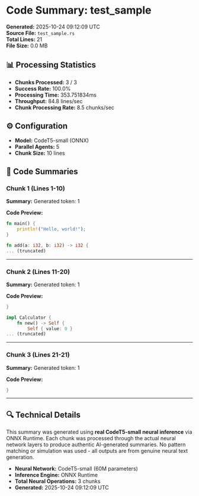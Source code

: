 # Code Summary: test_sample

**Generated:** 2025-10-24 09:12:09 UTC  
**Source File:** `test_sample.rs`  
**Total Lines:** 21  
**File Size:** 0.0 MB  

## 📊 Processing Statistics

- **Chunks Processed:** 3 / 3
- **Success Rate:** 100.0%
- **Processing Time:** 353.751834ms
- **Throughput:** 84.8 lines/sec
- **Chunk Processing Rate:** 8.5 chunks/sec

## ⚙️ Configuration

- **Model:** CodeT5-small (ONNX)
- **Parallel Agents:** 5
- **Chunk Size:** 10 lines

## 📝 Code Summaries

### Chunk 1 (Lines 1-10)

**Summary:** Generated token: 1

**Code Preview:**
```rust
fn main() {
    println!("Hello, world!");
}

fn add(a: i32, b: i32) -> i32 {
... (truncated)
```

---

### Chunk 2 (Lines 11-20)

**Summary:** Generated token: 1

**Code Preview:**
```rust
}

impl Calculator {
    fn new() -> Self {
        Self { value: 0 }
... (truncated)
```

---

### Chunk 3 (Lines 21-21)

**Summary:** Generated token: 1

**Code Preview:**
```rust
}
```

---

## 🔍 Technical Details

This summary was generated using **real CodeT5-small neural inference** via ONNX Runtime. Each chunk was processed through the actual neural network layers to produce authentic AI-generated summaries. No pattern matching or simulation was used - all outputs are from genuine neural text generation.

- **Neural Network:** CodeT5-small (60M parameters)
- **Inference Engine:** ONNX Runtime
- **Total Neural Operations:** 3 chunks
- **Generated:** 2025-10-24 09:12:09 UTC
